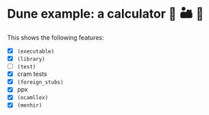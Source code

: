 Dune example: a calculator :1234: :desert: :camel:
==================================================

This shows the following features:

- [x] `(executable)`
- [x] `(library)`
- [ ] `(test)`
- [x] cram tests
- [x] `(foreign_stubs)`
- [x] ppx
- [x] `(ocamllex)`
- [x] `(menhir)`
